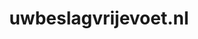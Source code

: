 ---
layout: post
title:  "uwbeslagvrijevoet.nl"
internal_url:  "/dutchgov/uwbeslagvrijevoet.nl.html"
categories: dutchgov
---